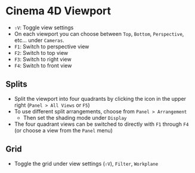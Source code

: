 # Cinema 4D Viewport

- `⇧V`: Toggle view settings
- On each viewport you can choose between `Top`, `Bottom`, `Perspective`, etc... under `Cameras`.
- `F1`: Switch to perspective view
- `F2`: Switch to top view
- `F3`: Switch to right view
- `F4`: Switch to front view

## Splits
- Split the viewport into four quadrants by clicking the icon in the upper right (`Panel > All Views` or `F5`)
- To use different split arrangements, choose from `Panel > Arrangement`
    - Then set the shading mode under `Display`
- The four quadrant views can be switched to directly with `F1` through `F4` (or choose a view from the `Panel` menu)

## Grid

- Toggle the grid under view settings (`⇧V`), `Filter`, `Workplane`

